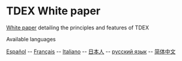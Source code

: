 # TDEX White paper

[White paper](https://github.com/TDex-network/whitepaper/blob/main/TDEXWP_V1.md) detailing the principles and features of TDEX

Available languages 

[Español](https://github.com/TDex-network/whitepaper/tree/main/es) -- [Français](https://github.com/TDex-network/whitepaper/tree/main/fr) -- [Italiano](https://github.com/TDex-network/whitepaper/tree/main/it) -- [日本人](https://github.com/TDex-network/whitepaper/tree/main/ja) -- [русский язык](https://github.com/TDex-network/whitepaper/tree/main/ru) -- [简体中文](https://github.com/TDex-network/whitepaper/tree/main/zh)


